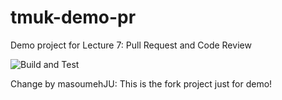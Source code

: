 # tmuk-demo-pr
Demo project for Lecture 7: Pull Request and Code Review

![Build and Test](https://github.com/mtaromi/tmuk-demo-pr/actions/workflows/build.yml/badge.svg)

Change by masoumehJU: This is the fork project just for demo!
